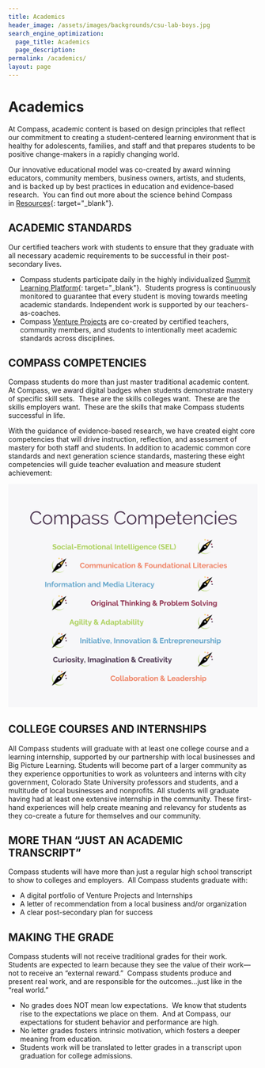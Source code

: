 ```yaml
---
title: Academics
header_image: /assets/images/backgrounds/csu-lab-boys.jpg
search_engine_optimization:
  page_title: Academics
  page_description:
permalink: /academics/
layout: page
---
```


# Academics

At Compass, academic content is based on design principles that reflect our commitment to creating a student-centered learning environment that is healthy for adolescents, families, and staff and that prepares students to be positive change-makers in a rapidly changing world.

Our innovative educational model was co-created by award winning educators, community members, business owners, artists, and students, and is backed up by best practices in education and evidence-based research.&nbsp; You can find out more about the science behind Compass in&nbsp;[Resources](/resources/){: target="_blank"}.

## ACADEMIC STANDARDS

Our certified teachers work with students to ensure that they graduate with all necessary academic requirements to be successful in their post-secondary lives.

* Compass students participate daily in the highly individualized&nbsp;[Summit Learning Platform](https://www.summitlearning.org/){: target="_blank"}.&nbsp; Students progress is continuously monitored to guarantee that every student is moving towards meeting academic standards. Independent work is supported by our teachers-as-coaches.
* Compass&nbsp;[Venture Projects](/venture-projects/)&nbsp;are co-created by certified teachers, community members, and students to intentionally meet academic standards across disciplines.

## COMPASS COMPETENCIES

Compass students do more than just master traditional academic content.&nbsp; At Compass, we award digital badges when students demonstrate mastery of specific skill sets.&nbsp; These are the skills colleges want.&nbsp; These are the skills employers want.&nbsp; These are the skills that make Compass students successful in life.

With the guidance of evidence-based research, we have created eight core competencies that will drive instruction, reflection, and assessment of mastery for both staff and students. In addition to academic common core standards and next generation science standards, mastering these eight competencies will guide teacher evaluation and measure student achievement:

![](/assets/images/competencies-infographic-1.png)

## COLLEGE COURSES AND INTERNSHIPS

All Compass students will graduate with at least one college course and a learning internship, supported by our partnership with local businesses and Big Picture Learning. Students will become part of a larger community as they experience opportunities to work as volunteers and interns with city government, Colorado State University professors and students, and a multitude of local businesses and nonprofits. All students will graduate having had at least one extensive internship in the community. These first-hand experiences will help create meaning and relevancy for students as they co-create a future for themselves and our community.

## MORE THAN “JUST AN ACADEMIC TRANSCRIPT”

Compass students will have more than just a regular high school transcript to show to colleges and employers.&nbsp; All Compass students graduate with:

* A digital portfolio of Venture Projects and Internships&nbsp;
* A letter of recommendation from a local business and/or organization
* A clear post-secondary plan for success

## MAKING THE GRADE

Compass students will not receive traditional grades for their work.&nbsp; Students are expected to learn because they see the value of their work—not to receive an “external reward.”&nbsp; Compass students produce and present real work, and are responsible for the outcomes…just like in the “real world.”

* No grades does NOT mean low expectations.&nbsp; We know that students rise to the expectations we place on them.&nbsp; And at Compass, our expectations for student behavior and performance are high.
* No letter grades fosters intrinsic motivation, which fosters a deeper meaning from education.
* Students work will be translated to letter grades in a transcript upon graduation for college admissions.